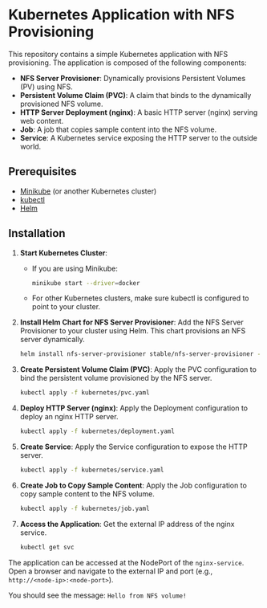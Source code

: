 # Kubernetes Application with NFS Provisioning

This repository contains a simple Kubernetes application with NFS provisioning. The application is composed of the following components:

- **NFS Server Provisioner**: Dynamically provisions Persistent Volumes (PV) using NFS.
- **Persistent Volume Claim (PVC)**: A claim that binds to the dynamically provisioned NFS volume.
- **HTTP Server Deployment (nginx)**: A basic HTTP server (nginx) serving web content.
- **Job**: A job that copies sample content into the NFS volume.
- **Service**: A Kubernetes service exposing the HTTP server to the outside world.

## Prerequisites

- [Minikube](https://minikube.sigs.k8s.io/docs/) (or another Kubernetes cluster)
- [kubectl](https://kubernetes.io/docs/tasks/tools/install-kubectl/)
- [Helm](https://helm.sh/docs/intro/install/)

## Installation

1. **Start Kubernetes Cluster**:
    - If you are using Minikube:
      ```bash
      minikube start --driver=docker
      ```
    - For other Kubernetes clusters, make sure kubectl is configured to point to your cluster.

2. **Install Helm Chart for NFS Server Provisioner**:
   Add the NFS Server Provisioner to your cluster using Helm. This chart provisions an NFS server dynamically.
   ```bash
   helm install nfs-server-provisioner stable/nfs-server-provisioner --set nfs.server=true --set persistence.enabled=true

3. **Create Persistent Volume Claim (PVC)**:
   Apply the PVC configuration to bind the persistent volume provisioned by the NFS server.
   ```bash
   kubectl apply -f kubernetes/pvc.yaml

4. **Deploy HTTP Server (nginx)**:
   Apply the Deployment configuration to deploy an nginx HTTP server.
   ```bash
   kubectl apply -f kubernetes/deployment.yaml

5. **Create Service**:
   Apply the Service configuration to expose the HTTP server.
   ```bash
   kubectl apply -f kubernetes/service.yaml

6. **Create Job to Copy Sample Content**:
   Apply the Job configuration to copy sample content to the NFS volume.
   ```bash
   kubectl apply -f kubernetes/job.yaml

7. **Access the Application**:
   Get the external IP address of the nginx service.
   ```bash
   kubectl get svc

The application can be accessed at the NodePort of the ```nginx-service```. Open a browser and navigate to the external IP and port (e.g., ```http://<node-ip>:<node-port>```).

You should see the message: ```Hello from NFS volume!```